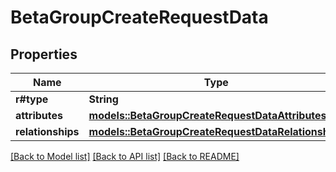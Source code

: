 # BetaGroupCreateRequestData

## Properties

Name | Type | Description | Notes
------------ | ------------- | ------------- | -------------
**r#type** | **String** |  | 
**attributes** | [**models::BetaGroupCreateRequestDataAttributes**](BetaGroupCreateRequest_data_attributes.md) |  | 
**relationships** | [**models::BetaGroupCreateRequestDataRelationships**](BetaGroupCreateRequest_data_relationships.md) |  | 

[[Back to Model list]](../README.md#documentation-for-models) [[Back to API list]](../README.md#documentation-for-api-endpoints) [[Back to README]](../README.md)


